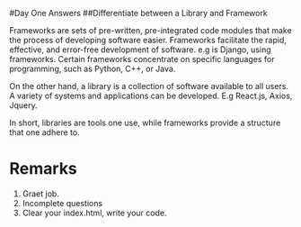 #Day One Answers
##Differentiate between a Library and Framework

Frameworks are sets of pre-written, pre-integrated code modules that make the process of developing software easier. Frameworks facilitate the rapid, effective, and error-free development of software. e.g is Django, using frameworks. Certain frameworks concentrate on specific languages for programming, such as Python, C++, or Java.

On the other hand, a library is a collection of software available to all users. A variety of systems and applications can be developed. E.g React.js, Axios, Jquery.

In short, libraries are tools one use, while frameworks provide a structure that one adhere to.

# Remarks

1. Graet job.
2. Incomplete questions
3. Clear your index.html, write your code.
